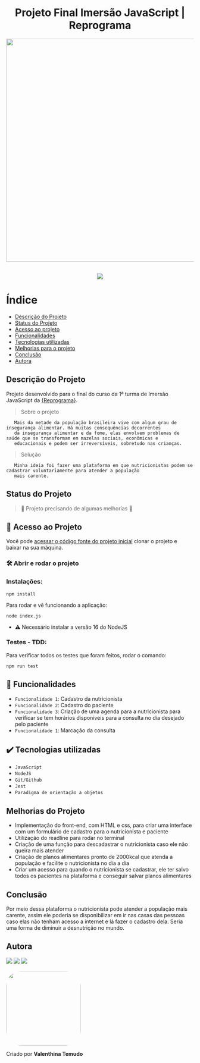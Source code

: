 <h1 align="center"> Projeto Final Imersão JavaScript | Reprograma </h1>

<div align="center">
<img src="https://blog.unopar.com.br/wp-content/uploads/2020/05/original-d1e99a252f9f133fdc8184db81924a19.jpg" width="600px" />
</div>
<br>

<p align="center">
<img src="http://img.shields.io/static/v1?label=STATUS&message=EM%20DESENVOLVIMENTO&color=GREEN&style=for-the-badge"/>
</p>

# Índice 

* [Descrição do Projeto](#descrição-do-projeto)
* [Status do Projeto](#status-do-Projeto)
* [Acesso ao projeto](#acesso-ao-projeto)
* [Funcionalidades](#funcionalidades)
* [Tecnologias utilizadas](#tecnologias-utilizadas)
* [Melhorias para o projeto](#melhorias-para-o-projeto)
* [Conclusão](#conclusão)
* [Autora](#autora)

## **Descrição do Projeto**

Projeto desenvolvido para o final do curso da 1ª turma de Imersão JavaScript da <a href="https://www.linkedin.com/company/reprogramabr/" target="_blank">{Reprograma}</a>.

> Sobre o projeto

       Mais da metade da população brasileira vive com algum grau de insegurança alimentar. Há muitas consequências decorrentes 
       da insegurança alimentar e da fome, elas envolvem problemas de saúde que se transformam em mazelas sociais, econômicas e 
       educacionais e podem ser irreversíveis, sobretudo nas crianças.
       
> Solução      
       
       Minha ideia foi fazer uma plataforma em que nutricionistas podem se cadastrar voluntariamente para atender a população
       mais carente. 

## **Status do Projeto**

> :construction: Projeto precisando de algumas melhorias :construction:

## 📁 **Acesso ao Projeto**

Você pode [acessar o código fonte do projeto inicial](https://github.com/valenthinatemudo/Projeto-Final-ImersaoJS) clonar o projeto e baixar na sua máquina.

### 🛠️ Abrir e rodar o projeto
### Instalações:
```
npm install
```
Para rodar e vê funcionando a aplicação:
```
node index.js
```
* ⚠️ Necessário instalar a versão 16 do NodeJS

### Testes - TDD:
Para verificar todos os testes que foram feitos, rodar o comando:
```
npm run test
```
## :hammer: **Funcionalidades**

- `Funcionalidade 1`: Cadastro da nutricionista
- `Funcionalidade 2`: Cadastro do paciente
- `Funcionalidade 3`: Criação de uma agenda para a nutricionista para verificar se tem horários disponíveis para a consulta no dia desejado pelo paciente
- `Funcionalidade 1`: Marcação da consulta
      
## ✔️ **Tecnologias utilizadas**

- ``JavaScript``
- ``NodeJS``
- ``Git/Github``
- ``Jest``
- ``Paradigma de orientação a objetos``

## **Melhorias do Projeto**
- Implementação do front-end, com HTML e css, para criar uma interface com um formulário de cadastro para o nutricionista e paciente
- Utilização do readline para rodar no terminal
- Criação de uma função para descadastrar o nutricionista caso ele não queira mais atender
- Criação de planos alimentares pronto de 2000kcal que atenda a população e facilite o nutricionista no dia a dia
- Criar um acesso para quando o nutricionista se cadastrar, ele ter salvo todos os pacientes na plataforma e conseguir salvar planos alimentares

## **Conclusão**

Por meio dessa plataforma o nutricionista pode atender a população mais carente, assim ele poderia se disponibilizar em ir nas casas das pessoas caso elas não tenham acesso a internet e lá fazer o cadastro dela. Seria uma forma de diminuir a desnutrição no mundo.

## **Autora**

<div>
 <a href="https://www.linkedin.com/in/valenthina-temudo/" target="_blank"><img src="https://img.shields.io/badge/-LinkedIn-%230077B5?style=for-the-badge&logo=linkedin&logoColor=white" target="_blank"></a>  
 <a href = "https://github.com/valenthinatemudo/"><img src="https://img.shields.io/badge/GitHub-black?style=for-the-badge&logo=github&logoColor=white" target="_blank"></a>
 <a href = "mailto:temudo.valenthina@gmail.com"><img src="https://img.shields.io/badge/Gmail-D14836?style=for-the-badge&logo=gmail&logoColor=white" target="_blank"></a>
</div>

<br>

<img style="border-radius: 20%;"  src="https://unavatar.io/telegram/valenthinatemudo"  width="200px;" alt=""/>

<br>

Criado por **Valenthina Temudo**
